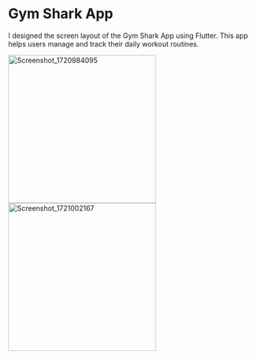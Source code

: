 
# Gym Shark App

I designed the screen layout of the Gym Shark App using Flutter. 
This app helps users manage and track their daily workout routines.

<img src="https://github.com/user-attachments/assets/a500e46c-b927-40b9-aea7-bc00efc81304" alt="Screenshot_1720984095" width="300"/>

<img src="https://github.com/user-attachments/assets/de66ddd0-d9c5-4354-8b6e-b21ab221f05c" alt="Screenshot_1721002167" width="300"/>
